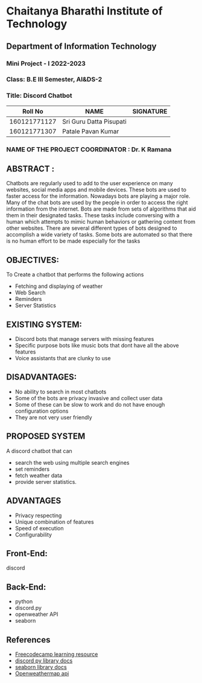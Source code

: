# Chaitanya Bharathi Institute of Technology

## Department of Information Technology

### Mini Project - I 2022-2023

### Class: B.E III Semester, AI&DS-2

### Title: Discord Chatbot


| Roll No      | NAME                    | SIGNATURE |
| -------------- | ------------------------- | ----------- |
| 160121771127 | Sri Guru Datta Pisupati |           |
| 160121771307 | Patale Pavan Kumar      |           |

### NAME OF THE PROJECT COORDINATOR : Dr. K Ramana

## ABSTRACT :

Chatbots are regularly used to add to the user experience on many websites, social media apps and mobile devices. These bots are used to faster access for the information. Nowadays bots are playing a major role. Many of the chat bots are used by the people in order to access the right information from the internet. Bots are made from sets of algorithms that aid them in their designated tasks. These tasks include conversing with a human which attempts to mimic human behaviors or gathering content from other websites. There are several different types of bots designed to accomplish a wide variety of tasks. Some bots are automated so that there is no human effort to be made especially for the tasks

## OBJECTIVES:

To Create a chatbot that performs the following actions

- Fetching and displaying of weather
- Web Search
- Reminders
- Server Statistics

## EXISTING SYSTEM:

- Discord bots that manage servers with missing features
- Specific purpose bots like music bots that dont have all the above features
- Voice assistants that are clunky to use

## DISADVANTAGES:

- No ability to search in most chatbots
- Some of the bots are privacy invasive and collect user data
- Some of these can be slow to work and do not have enough configuration options
- They are not very user friendly

## PROPOSED SYSTEM

A discord chatbot that can

- search the web using multiple search engines
- set reminders
- fetch weather data
- provide server statistics.

## ADVANTAGES

- Privacy respecting
- Unique combination of features
- Speed of execution
- Configurability

## Front-End:

discord

## Back-End:

- python
- discord.py
- openweather API
- seaborn

## References

- [Freecodecamp learning resource](https://www.freecodecamp.org/news/create-a-discord-bot-with-python/https:/)
- [discord py library docs](https://discordpy.readthedocs.io/)
- [seaborn library docs](https://seaborn.pydata.org/)
- [Openweathermap api](https://openweathermap.org/api)
